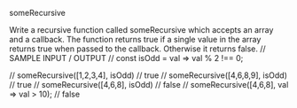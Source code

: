 someRecursive

Write a recursive function called someRecursive which accepts an array and a callback. The function returns true if a single value in the array returns true when passed to the callback. Otherwise it returns false.
// SAMPLE INPUT / OUTPUT
// const isOdd = val => val % 2 !== 0;

// someRecursive([1,2,3,4], isOdd) // true
// someRecursive([4,6,8,9], isOdd) // true
// someRecursive([4,6,8], isOdd) // false
// someRecursive([4,6,8], val => val > 10); // false